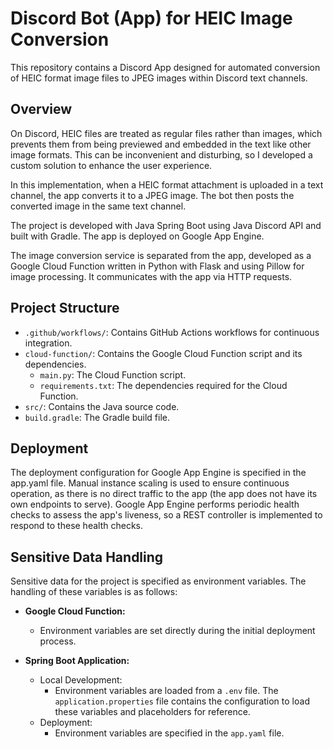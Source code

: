 # Discord Bot (App) for HEIC Image Conversion
This repository contains a Discord App designed for automated conversion of HEIC format image files 
to JPEG images within Discord text channels.

## Overview

On Discord, HEIC files are treated as regular files rather than images, which prevents them from 
being previewed and embedded in the text like other image formats. This can be inconvenient and
disturbing, so I developed a custom solution to enhance the user experience.

In this implementation, when a HEIC format attachment is uploaded in a text channel, the app 
converts it to a JPEG image. The bot then posts the converted image in the same text channel.

The project is developed with Java Spring Boot using Java Discord API and built with Gradle. 
The app is deployed on Google App Engine.

The image conversion service is separated from the app, developed as a Google Cloud Function written
in Python with Flask and using Pillow for image processing. It communicates with the 
app via HTTP requests.

## Project Structure

- `.github/workflows/`: Contains GitHub Actions workflows for continuous integration.
- `cloud-function/`: Contains the Google Cloud Function script and its dependencies.
    - `main.py`: The Cloud Function script.
    - `requirements.txt`: The dependencies required for the Cloud Function.
- `src/`: Contains the Java source code.
- `build.gradle`: The Gradle build file.

## Deployment
The deployment configuration for Google App Engine is specified in the app.yaml file. Manual instance 
scaling is used to ensure continuous operation, as there is no direct traffic to the app (the app 
does not have its own endpoints to serve). Google App Engine performs periodic health checks to
assess the app's liveness, so a REST controller is implemented to respond to these health checks.

## Sensitive Data Handling

Sensitive data for the project is specified as environment variables. The handling of these variables 
is as follows:

- **Google Cloud Function:**
  - Environment variables are set directly during the initial deployment process.

- **Spring Boot Application:**
  - Local Development:
    - Environment variables are loaded from a `.env` file. The `application.properties` file contains 
    the configuration to load these variables and placeholders for reference.
  - Deployment:
    - Environment variables are specified in the `app.yaml` file.